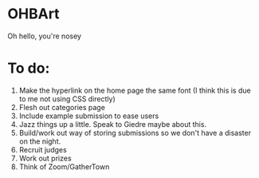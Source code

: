 # OHBArt
Oh hello, you're nosey

# To do:
1. Make the hyperlink on the home page the same font (I think this is due to me not using CSS directly)
2. Flesh out categories page
3. Include example submission to ease users
4. Jazz things up a little. Speak to Giedre maybe about this.
5. Build/work out way of storing submissions so we don't have a disaster on the night.
6. Recruit judges
7. Work out prizes
8. Think of Zoom/GatherTown
